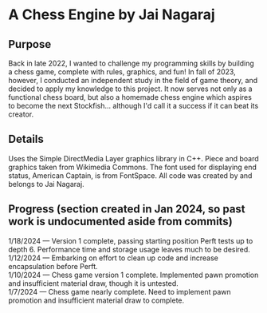 # A Chess Engine by Jai Nagaraj

## Purpose
Back in late 2022, I wanted to challenge my programming skills by building a chess game, complete with rules, graphics, and fun! In fall of 2023, however, I conducted an independent study in the field of game theory, and decided to apply my knowledge to this project. It now serves not only as a functional chess board, but also a homemade chess engine which aspires to become the next Stockfish... although I'd call it a success if it can beat its creator.

## Details
Uses the Simple DirectMedia Layer graphics library in C++. Piece and board graphics taken from Wikimedia Commons. The font used for displaying end status, American Captain, is from FontSpace. All code was created by and belongs to Jai Nagaraj.

## Progress (section created in Jan 2024, so past work is undocumented aside from commits)
1/18/2024 — Version 1 complete, passing starting position Perft tests up to depth 6. Performance time and storage usage leaves much to be desired. <br>
1/12/2024 — Embarking on effort to clean up code and increase encapsulation before Perft. <br>
1/10/2024 — Chess game version 1 complete. Implemented pawn promotion and insufficient material draw, though it is untested. <br>
1/7/2024 — Chess game nearly complete. Need to implement pawn promotion and insufficient material draw to complete. <br>

